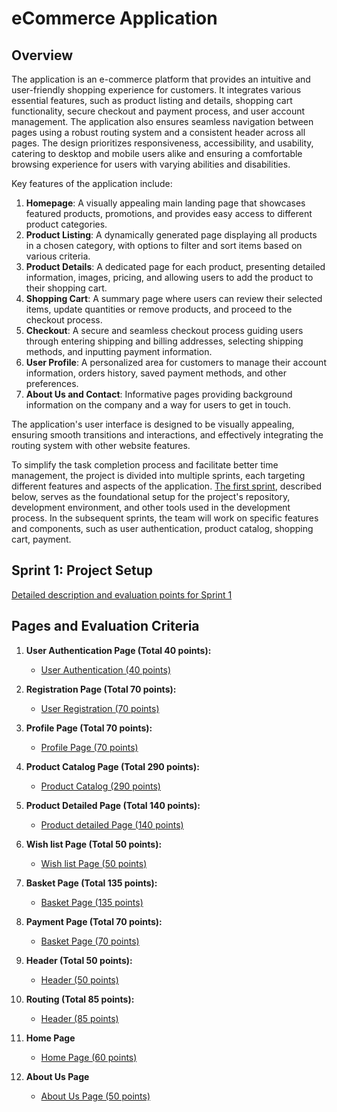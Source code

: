 # eCommerce Application

## Overview

The application is an e-commerce platform that provides an intuitive and user-friendly shopping experience for customers. It integrates various essential features, such as product listing and details, shopping cart functionality, secure checkout and payment process, and user account management. The application also ensures seamless navigation between pages using a robust routing system and a consistent header across all pages. The design prioritizes responsiveness, accessibility, and usability, catering to desktop and mobile users alike and ensuring a comfortable browsing experience for users with varying abilities and disabilities.

Key features of the application include:

1. **Homepage**: A visually appealing main landing page that showcases featured products, promotions, and provides easy access to different product categories.
2. **Product Listing**: A dynamically generated page displaying all products in a chosen category, with options to filter and sort items based on various criteria.
3. **Product Details**: A dedicated page for each product, presenting detailed information, images, pricing, and allowing users to add the product to their shopping cart.
4. **Shopping Cart**: A summary page where users can review their selected items, update quantities or remove products, and proceed to the checkout process.
5. **Checkout**: A secure and seamless checkout process guiding users through entering shipping and billing addresses, selecting shipping methods, and inputting payment information.
6. **User Profile**: A personalized area for customers to manage their account information, orders history, saved payment methods, and other preferences.
7. **About Us and Contact**: Informative pages providing background information on the company and a way for users to get in touch.

The application's user interface is designed to be visually appealing, ensuring smooth transitions and interactions, and effectively integrating the routing system with other website features.

To simplify the task completion process and facilitate better time management, the project is divided into multiple sprints, each targeting different features and aspects of the application. [The first sprint](./Sprints/Sprint%231.md), described below, serves as the foundational setup for the project's repository, development environment, and other tools used in the development process. In the subsequent sprints, the team will work on specific features and components, such as user authentication, product catalog, shopping cart, payment.

## Sprint 1: Project Setup
[Detailed description and evaluation points for Sprint 1](./Sprints/Sprint%231.md)

## Pages and Evaluation Criteria

1. **User Authentication Page (Total 40 points):**
    - [User Authentication (40 points)](./Login/)

2. **Registration Page (Total 70 points):**
    - [User Registration (70 points)](./Registration/)

3. **Profile Page (Total 70 points):**
    - [Profile Page (70 points)](./Profile/)

4. **Product Catalog Page (Total 290 points):**
    - [Product Catalog (290 points)](./Catalog/)

5. **Product Detailed Page (Total 140 points):**
    - [Product detailed Page (140 points)](./Product/)

6. **Wish list Page (Total 50 points):**
    - [Wish list Page (50 points)](./WishList/)

7. **Basket Page (Total 135 points):**
    - [Basket Page (135 points)](./Basket/)

8. **Payment Page (Total 70 points):**
    - [Basket Page (70 points)](./Payment/)

9. **Header (Total 50 points):**
    - [Header (50 points)](./Header/)

10. **Routing (Total 85 points):**
    - [Header (85 points)](./Routing/)

11. **Home Page**
    - [Home Page (60 points)](./Home/)

11. **About Us Page**
    - [About Us Page (50 points)](./AboutUs/)